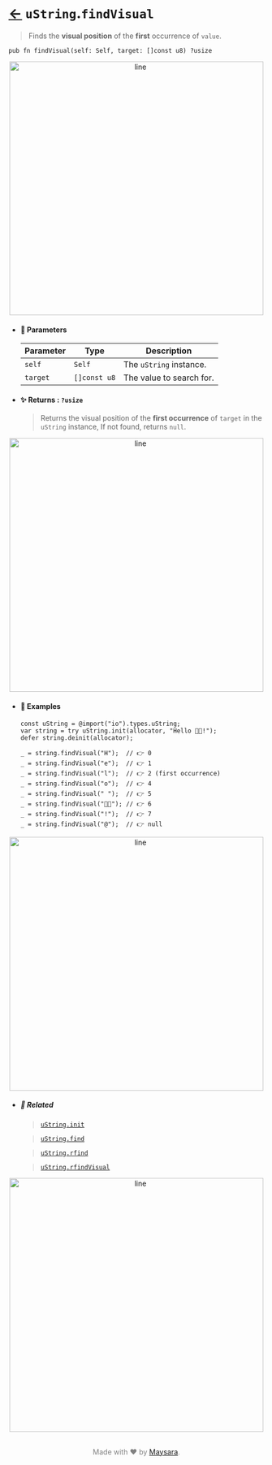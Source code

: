 # [←](../uString.md) `uString`.`findVisual`

> Finds the **visual position** of the **first** occurrence of `value`.

```zig
pub fn findVisual(self: Self, target: []const u8) ?usize
```

<div align="center">
<img src="https://raw.githubusercontent.com/Super-ZIG/io/refs/heads/main/dist/img/md/line.png" alt="line" style="width:500px;"/>
</div>

- #### 🧩 Parameters

    | Parameter | Type         | Description                        |
    | --------- | ------------ | ---------------------------------- |
    | `self`    | `Self`       | The `uString` instance.             |
    | `target`  | `[]const u8` | The value to search for. |

- #### ✨ Returns : `?usize`

    > Returns the visual position of the **first occurrence** of `target` in the `uString` instance, If not found, returns `null`.

<div align="center">
<img src="https://raw.githubusercontent.com/Super-ZIG/io/refs/heads/main/dist/img/md/line.png" alt="line" style="width:500px;"/>
</div>

- #### 🧪 Examples

    ```zig
    const uString = @import("io").types.uString;
    var string = try uString.init(allocator, "Hello 👨‍🏭!");
    defer string.deinit(allocator);
    ```

    ```zig
    _ = string.findVisual("H");  // 👉 0
    _ = string.findVisual("e");  // 👉 1
    _ = string.findVisual("l");  // 👉 2 (first occurrence)
    _ = string.findVisual("o");  // 👉 4
    _ = string.findVisual(" ");  // 👉 5
    _ = string.findVisual("👨‍🏭"); // 👉 6
    _ = string.findVisual("!");  // 👉 7
    _ = string.findVisual("@");  // 👉 null
    ```

<div align="center">
<img src="https://raw.githubusercontent.com/Super-ZIG/io/refs/heads/main/dist/img/md/line.png" alt="line" style="width:500px;"/>
</div>

- ##### 🔗 Related

  > [`uString.init`](./init.md)

  > [`uString.find`](./find.md)

  > [`uString.rfind`](./rfind.md)

  > [`uString.rfindVisual`](./rfindVisual.md)

<div align="center">
<img src="https://raw.githubusercontent.com/Super-ZIG/io/refs/heads/main/dist/img/md/line.png" alt="line" style="width:500px;"/>
</div>

<p align="center" style="color:grey;"><br />Made with ❤️ by <a href="http://github.com/maysara-elshewehy" target="blank">Maysara</a>.</p>